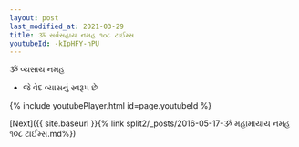 ```yaml
---
layout: post
last_modified_at: 2021-03-29
title: ૐ સર્વસહાય નમહ ૧૦૮ ટાઈમ્સ
youtubeId: -kIpHFY-nPU
---
```

 
 
 ૐ વ્યસાય નમહ  
 
 -  જે વેદ વ્યાસનું સ્વરૂપ છે 
 
  
 
  
 
 
 
 
 
 


{% include youtubePlayer.html id=page.youtubeId %}
 
[Next]({{ site.baseurl }}{% link  split2/_posts/2016-05-17-ૐ મહામાયાય નમહ ૧૦૮ ટાઈમ્સ.md%})
 
